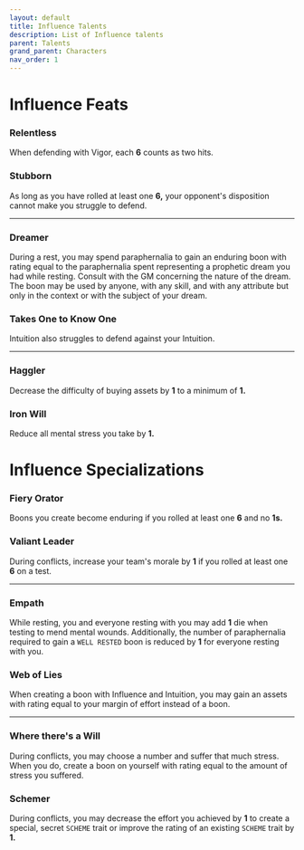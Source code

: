 ```yaml
---
layout: default
title: Influence Talents
description: List of Influence talents
parent: Talents
grand_parent: Characters
nav_order: 1
---
```


# Influence Feats

### Relentless

When defending with Vigor, each **6** counts as two hits.

### Stubborn

As long as you have rolled at least one **6,** your opponent's disposition cannot make you struggle to defend.

---

### Dreamer

During a rest, you may spend paraphernalia to gain an enduring boon with rating equal to the paraphernalia spent representing a prophetic dream you had while resting. Consult with the GM concerning the nature of the dream. The boon may be used by anyone, with any skill, and with any attribute but only in the context or with the subject of your dream.

### Takes One to Know One

Intuition also struggles to defend against your Intuition.

---

### Haggler

Decrease the difficulty of buying assets by **1** to a minimum of **1.**

### Iron Will

Reduce all mental stress you take by **1.**



# Influence Specializations

### Fiery Orator

Boons you create become enduring if you rolled at least one **6** and no **1s.**

### Valiant Leader

During conflicts, increase your team's morale by **1** if you rolled at least one **6** on a test.

---

### Empath

While resting, you and everyone resting with you may add **1** die when testing to mend mental wounds. Additionally, the number of paraphernalia required to gain a `WELL RESTED` boon is reduced by **1** for everyone resting with you.

### Web of Lies

When creating a boon with Influence and Intuition, you may gain an assets with rating equal to your margin of effort instead of a boon.

---

### Where there's a Will

During conflicts, you may choose a number and suffer that much stress. When you do, create a boon on yourself with rating equal to the amount of stress you suffered.

### Schemer

During conflicts, you may decrease the effort you achieved by **1** to create a special, secret `SCHEME` trait or improve the rating of an existing `SCHEME` trait by **1.**
